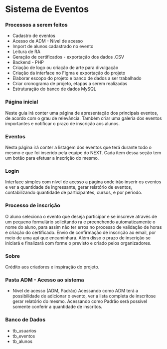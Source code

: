 # Sistema de Eventos


### Processos a serem feitos
 - Cadastro de eventos
 - Acesso de ADM - Nível de acesso
 - Import de alunos cadastrado no evento
 - Leitura de RA
 - Geração de certificados - exportação dos dados .CSV
 - Backend - PHP
 - Criação de logo ou criação de arte para divulgação
 - Criação da interface no Figma e exportação do projeto
 - Elaborar escopo do projeto e banco de dados a ser trabalhado
 - Criar cronograma de projeto, etapas a serem realizadas
 - Estruturação do banco de dados MySQL



### Página inicial

Neste guia irá conter uma página de apresentação dos principais eventos, de acordo com o grau de relevância.
Também criar uma galeria dos eventos importantes e notificar o prazo de inscrição aos alunos.


### Eventos

Nesta página irá conter a listagem dos eventos que terá durante todo o mesmo e que foi inserido pela equipe do NEXT.
Cada item dessa seção tem um botão para efetuar a inscrição do mesmo.

### Login

Interface simples com nível de acesso a página onde irão inserir os eventos e ver a quantidade de ingressante, gerar relatório de eventos, contabilizando quantidade de participantes, cursos, e por período.

### Processo de inscrição
O aluno seleciona o evento que deseja participar e se inscreve através de um pequeno formulário solicitando ra e preenchendo automaticamente o nome do aluno, para assim não ter erros no processo de validação de horas e criação do certificado.
Envio de confirmação de inscrição ao email, por meio de uma api que encaminhará.
Além disso o prazo de inscrição se iniciará e finalizará com forme o previsto e criado pelos organizadores.

### Sobre
Crédito aos criadores e inspiração do projeto.

### Pasta ADM - Acesso ao sistema
 - Nível de acesso (ADM, Padrão)
Acessando como ADM terá a possibilidade de adicionar o evento, ver a lista completa de inscritose gerar relatório do mesmo.
Acessando como Padrão será possível somente conferir a quantidade de inscritos.

### Banco de Dados
 - tb_usuarios
 - tb_eventos
 - tb_alunos
